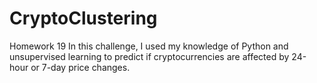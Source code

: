 # CryptoClustering
Homework 19
In this challenge, I used my knowledge of Python and unsupervised learning to predict if cryptocurrencies are affected by 24-hour or 7-day price changes.